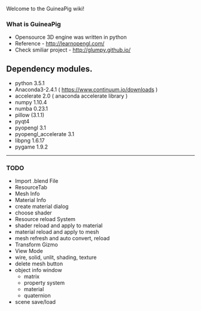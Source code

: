 Welcome to the GuineaPig wiki!

### What is GuineaPig
* Opensource 3D engine was written in python
* Reference - http://learnopengl.com/
* Check smiliar project - http://glumpy.github.io/

## Dependency modules.
 - python 3.5.1
 - Anaconda3-2.4.1 ( https://www.continuum.io/downloads )
 - accelerate 2.0 ( anaconda accelerate library )
 - numpy 1.10.4
 - numba 0.23.1
 - pillow (3.1.1)
 - pyqt4
 - pyopengl 3.1
 - pyopengl_accelerate 3.1
 - libpng 1.6.17
 - pygame 1.9.2

----
### TODO
- Import .blend File
- ResourceTab
 - Mesh Info
 - Material Info
 - create material dialog
 - choose shader
- Resource reload System
 - shader reload and apply to material
 - material reload and apply to mesh 
 - mesh refresh and auto convert, reload
- Transform Gizmo
- View Mode
 - wire, solid, unlit, shading, texture
- delete mesh button
- object info window
  - matrix
  - property system
  - material
  - quaternion
- scene save/load
